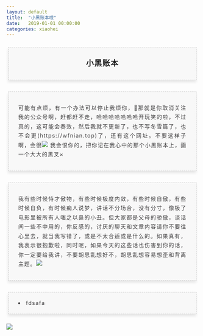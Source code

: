 ```yaml
---
layout: default
title:  "小黑账本哦"
date:   2019-01-01 00:00:00
categories: xiaohei
---
```


<section class="_editor" style="margin: 20px 0px;">
    <section style="padding: 5px;box-sizing: border-box;">
        <section style="text-align: center;border-width: 1px;border-style: dashed;border-color: #cccccc;background: #f8f8f8;box-shadow: #e5e5e5 -1px 5px 7px;letter-spacing: 1.5px;padding: 1em;color: #3f3e3f;box-sizing: border-box;">
            <section style="text-align: justify;padding: 2px 0.8em;line-height: 1.75em;font-size: 14px;box-sizing: border-box;">
                <p style="text-align: center;">
                    <span style="font-family: 黑体, SimHei;"><strong><span style="color: #1a1a1a; font-size: 20px;">小黑账本</span></strong></span><span style="text-align: right;"></span>
                </p>
            </section>
        </section>
    </section>
</section>

<section class="_editor" style="margin: 20px 0px;">
    <section style="padding: 5px;box-sizing: border-box;">
        <section style="text-align: center;border-width: 1px;border-style: dashed;border-color: #cccccc;background: #f8f8f8;box-shadow: #e5e5e5 -1px 5px 7px;letter-spacing: 1.5px;padding: 1em;color: #3f3e3f;box-sizing: border-box;">
            <section style="text-align: justify;padding: 2px 0.8em;line-height: 1.75em;font-size: 14px;box-sizing: border-box;">
                <p>
                    可能有点烦，有一个办法可以停止我烦你，🤪那就是你取消关注我的公众号啊，赶都赶不走，哈哈哈哈哈哈哈开玩笑的啦，不过真的，这可能会奏效，然后我就不更新了，也不写冬雪篇了，也不会更(https://wfnian.top)了，还有这个网址。不要这样子啊，会很<img src="https://upload.cc/i1/2019/04/23/OKHyj7.jpg" /> 我会恨你的，把你记在我心中的那个小黑账本上，画一个大大的黑叉×
                </p>
            </section>
        </section>
    </section>
</section>
<section class="_editor" style="margin: 20px 0px;">
    <section style="padding: 5px;box-sizing: border-box;">
        <section style="text-align: center;border-width: 1px;border-style: dashed;border-color: #cccccc;background: #f8f8f8;box-shadow: #e5e5e5 -1px 5px 7px;letter-spacing: 1.5px;padding: 1em;color: #3f3e3f;box-sizing: border-box;">
            <section style="text-align: justify;padding: 2px 0.8em;line-height: 1.75em;font-size: 14px;box-sizing: border-box;">
                <p>
                    我有些时候恃才傲物，有些时候极度内敛，有些时候自傲，有些时候自负，有时候痴人说梦，讲话不分场合，没有分寸，像极了电影里被所有人嗤之以鼻的小丑。但大家都是父母的骄傲，谈话间一些不中用的，你反感的，讨厌的聊天和文章内容请你不要往心里去，就当我写错了，或是不太合适或是什么的。如果真有，我表示很抱歉啦，同时呢，如果今天的这些话也伤害到你的话，你一定要给我讲，不要胡思乱想好不，胡思乱想容易想歪和背离主题。<img src="https://upload.cc/i1/2019/04/23/OKHyj7.jpg" />
                </p>
            </section>
        </section>
    </section>
</section>
<section class="_editor" style="margin: 20px 0px;">
    <section style="padding: 5px;box-sizing: border-box;">
        <section style="text-align: center;border-width: 1px;border-style: dashed;border-color: #cccccc;background: #f8f8f8;box-shadow: #e5e5e5 -1px 5px 7px;letter-spacing: 1.5px;padding: 1em;color: #3f3e3f;box-sizing: border-box;">
            <section style="text-align: justify;padding: 2px 0.8em;line-height: 1.75em;font-size: 14px;box-sizing: border-box;">
				<li>fdsafa
            </section>
        </section>
    </section>
</section>


<section class="_editor">
    <section class="end">
        <img src="http://t.cn/Ai0JRQLU" style="vertical-align: middle;box-sizing: border-box;"/>
    </section>
</section>

